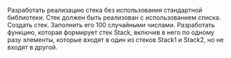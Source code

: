 Разработать реализацию стека без использования стандартной библиотеки. Стек должен быть реализован с использованием списка.
Создать стек. Заполнить его 100 случайными числами.
Разработать функцию, которая формирует стек Stack, включив в него по одному разу элементы, которые входят в один из стеков Stack1 и Stack2, но не входят в другой.
